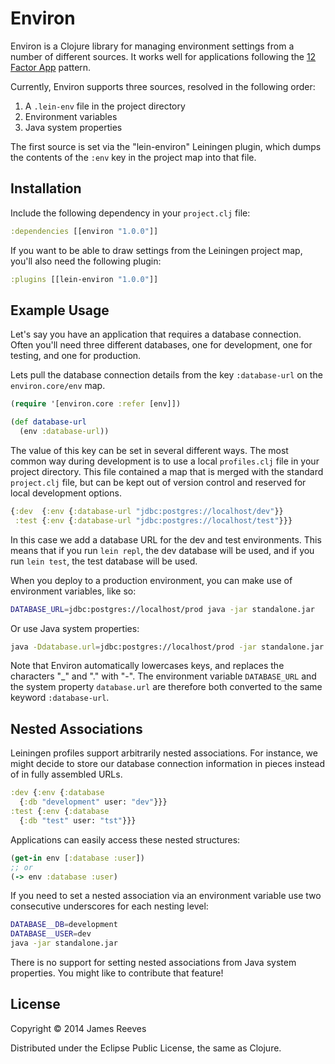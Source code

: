 # Environ

Environ is a Clojure library for managing environment settings from a
number of different sources. It works well for applications following
the [12 Factor App](http://12factor.net/) pattern.

Currently, Environ supports three sources, resolved in the following
order:

1. A `.lein-env` file in the project directory
2. Environment variables
3. Java system properties

The first source is set via the "lein-environ" Leiningen plugin,
which dumps the contents of the `:env` key in the project map into
that file.


## Installation

Include the following dependency in your `project.clj` file:

```clojure
:dependencies [[environ "1.0.0"]]
```

If you want to be able to draw settings from the Leiningen project
map, you'll also need the following plugin:

```clojure
:plugins [[lein-environ "1.0.0"]]
```


## Example Usage

Let's say you have an application that requires a database connection.
Often you'll need three different databases, one for development, one
for testing, and one for production.

Lets pull the database connection details from the key `:database-url`
on the `environ.core/env` map.

```clojure
(require '[environ.core :refer [env]])

(def database-url
  (env :database-url))
```

The value of this key can be set in several different ways. The most
common way during development is to use a local `profiles.clj` file in
your project directory. This file contained a map that is merged with
the standard `project.clj` file, but can be kept out of version
control and reserved for local development options.

```clojure
{:dev  {:env {:database-url "jdbc:postgres://localhost/dev"}}
 :test {:env {:database-url "jdbc:postgres://localhost/test"}}}
```

In this case we add a database URL for the dev and test environments.
This means that if you run `lein repl`, the dev database will be used,
and if you run `lein test`, the test database will be used.

When you deploy to a production environment, you can make use of
environment variables, like so:

```bash
DATABASE_URL=jdbc:postgres://localhost/prod java -jar standalone.jar
```

Or use Java system properties:

```bash
java -Ddatabase.url=jdbc:postgres://localhost/prod -jar standalone.jar
```

Note that Environ automatically lowercases keys, and replaces the
characters "_" and "." with "-". The environment variable
`DATABASE_URL` and the system property `database.url` are therefore
both converted to the same keyword `:database-url`.

## Nested Associations

Leiningen profiles support arbitrarily nested associations. For instance, we might decide to store our database connection information in pieces instead of in fully assembled URLs.

```clojure
:dev {:env {:database
  {:db "development" user: "dev"}}}
:test {:env {:database
  {:db "test" user: "tst"}}}
```

Applications can easily access these nested structures:

```clojure
(get-in env [:database :user])
;; or
(-> env :database :user)
```

If you need to set a nested association via an environment variable use two consecutive underscores for each nesting level:

```bash
DATABASE__DB=development
DATABASE__USER=dev
java -jar standalone.jar
```

There is no support for setting nested associations from Java system properties. You might like to contribute that feature!

## License

Copyright © 2014 James Reeves

Distributed under the Eclipse Public License, the same as Clojure.
